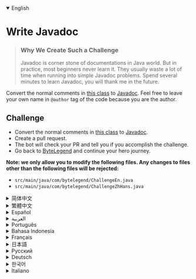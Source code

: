 <details open='true'>
<summary>English</summary>

# Write Javadoc

> ### Why We Create Such a Challenge
> Javadoc is corner stone of documentations in Java world. But in practice, most beginners never learn it.
> They usually waste a lot of time when running into simple Javadoc problems.
> Spend several minutes to learn Javadoc, you will thank me in the future.

Convert the normal comments in [this class](https://github.com/ByteLegendQuest/java-write-javadoc/blob/main/src/main/java/com/bytelegend/ChallengeZhHans.java) to [Javadoc](https://docs.oracle.com/javase/8/docs/technotes/tools/windows/javadoc.html).
Feel free to leave your own name in `@author` tag of the code because you are the author.

## Challenge
- Convert the normal comments in [this class](https://github.com/ByteLegendQuest/java-write-javadoc/blob/main/src/main/java/com/bytelegend/ChallengeZhHans.java) to [Javadoc](https://docs.oracle.com/javase/8/docs/technotes/tools/windows/javadoc.html).
- Create a pull request.
- The bot will check your PR and tell you if you accomplish the challenge.
- Go back to [ByteLegend](https://bytelegend.com) and continue your hero journey.


**Note: we only allow you to modify the following files.
Any changes to files other than the following files will be rejected:**

- `src/main/java/com/bytelegend/ChallengeEn.java`
- `src/main/java/com/bytelegend/ChallengeZhHans.java`
</details>

<details>
<summary>简体中文</summary>

# 编写Javadoc

> ### 为什么要设计这个挑战
>
> Javadoc是Java世界中文档的基石，但是在实践中我发现，很多初学者并没有系统地学习过，
> 从而在面对很简单的问题时束手无策，浪费宝贵的时间。
> 希望你能花费几分钟系统地学习一下Javadoc，节省未来抓耳挠腮的几个小时时间。

将[这个类](https://github.com/ByteLegendQuest/java-write-javadoc/blob/main/src/main/java/com/bytelegend/ChallengeZhHans.java)里的普通注释改写成[Javadoc](https://docs.oracle.com/javase/8/docs/technotes/tools/windows/javadoc.html)。
您可以在其中的<ruby>`作者标签`<rt>`@author`</rt></ruby>中留下您自己的名字，因为您当之无愧。

## 挑战
- 将[这个类](https://github.com/ByteLegendQuest/java-write-javadoc/blob/main/src/main/java/com/bytelegend/ChallengeZhHans.java)里的普通注释改写成[Javadoc](https://docs.oracle.com/javase/8/docs/technotes/tools/windows/javadoc.html)。
- 你可以使用任意一种方法完成挑战（最好先在自己的本地电脑上测试通过）：
  - 使用下面的网页编辑器。
  - 创建一个GitHub Pull Request。
- 机器人将会检查你的答案，告诉你你是否通过了挑战。
- 回到[字节传说](https://bytelegend.com)，然后继续你的英雄旅程。


**注意：我们只允许您修改以下文件，任何对其他文件的修改都会被拒绝：**

- `src/main/java/com/bytelegend/ChallengeEn.java`
- `src/main/java/com/bytelegend/ChallengeZhHans.java`
</details>

<details>
<summary>繁體中文</summary>

<h1>編寫 Javadoc</h1><blockquote><h3>為什麼我們要創造這樣的挑戰</h3><p>Javadoc 是 Java 世界文檔的基石。但在實踐中，大多數初學者從未學過它。當遇到簡單的 Javadoc 問題時，他們通常會浪費大量時間。花幾分鐘學習Javadoc，你以後會感謝我的。</p></blockquote><p> <a href="https://github.com/ByteLegendQuest/java-write-javadoc/blob/main/src/main/java/com/bytelegend/ChallengeZhHans.java" target="_blank">將此類中</a>的普通註釋轉換為<a href="https://docs.oracle.com/javase/8/docs/technotes/tools/windows/javadoc.html" target="_blank">Javadoc</a> 。 <code class="notranslate">@author</code>標籤中留下你自己的名字，因為你是作者。</p><h2>挑戰</h2><ul><li><a href="https://github.com/ByteLegendQuest/java-write-javadoc/blob/main/src/main/java/com/bytelegend/ChallengeZhHans.java" target="_blank">將此類中</a>的普通註釋轉換為<a href="https://docs.oracle.com/javase/8/docs/technotes/tools/windows/javadoc.html" target="_blank">Javadoc</a> 。</li><li>創建拉取請求。</li><li>機器人將檢查您的 PR 並告訴您是否完成了挑戰。</li><li>回到<a href="https://bytelegend.com" target="_blank">ByteLegend</a> ，繼續你的英雄之旅。</li></ul><p><strong>注意：我們只允許您修改以下文件。對以下文件以外的文件的任何更改都將被拒絕：</strong></p><ul><li> <code class="notranslate">src/main/java/com/bytelegend/ChallengeEn.java</code></li><li> <code class="notranslate">src/main/java/com/bytelegend/ChallengeZhHans.java</code></li></ul></details>

<details>
<summary>Español</summary>

<h1>Escribe Javadoc</h1><blockquote><h3> Por qué creamos tal desafío</h3><p> Javadoc es la piedra angular de la documentación en el mundo Java. Pero en la práctica, la mayoría de los principiantes nunca lo aprenden. Por lo general, pierden mucho tiempo cuando se encuentran con problemas simples de Javadoc. Dedique varios minutos a aprender Javadoc, me lo agradecerá en el futuro.</p></blockquote><p> Convierta los comentarios normales de <a href="https://github.com/ByteLegendQuest/java-write-javadoc/blob/main/src/main/java/com/bytelegend/ChallengeZhHans.java" target="_blank">esta clase</a> a <a href="https://docs.oracle.com/javase/8/docs/technotes/tools/windows/javadoc.html" target="_blank">Javadoc</a> . Siéntase libre de dejar su propio nombre en la <code class="notranslate">@author</code> del código porque usted es el autor.</p><h2> Desafío</h2><ul><li> Convierta los comentarios normales de <a href="https://github.com/ByteLegendQuest/java-write-javadoc/blob/main/src/main/java/com/bytelegend/ChallengeZhHans.java" target="_blank">esta clase</a> a <a href="https://docs.oracle.com/javase/8/docs/technotes/tools/windows/javadoc.html" target="_blank">Javadoc</a> .</li><li> Crea una solicitud de extracción.</li><li> El bot comprobará tus relaciones públicas y te dirá si logras el desafío.</li><li> Vuelve a <a href="https://bytelegend.com" target="_blank">ByteLegend</a> y continúa tu viaje de héroe.</li></ul><p> <strong>Nota: solo le permitimos modificar los siguientes archivos. Se rechazará cualquier cambio en archivos que no sean los siguientes:</strong></p><ul><li> <code class="notranslate">src/main/java/com/bytelegend/ChallengeEn.java</code></li><li> <code class="notranslate">src/main/java/com/bytelegend/ChallengeZhHans.java</code></li></ul></details>

<details>
<summary>العربية</summary>

<h1 style=";text-align:right;direction:rtl">اكتب جافادوك</h1><blockquote style=";text-align:right;direction:rtl"><h3 style=";text-align:right;direction:rtl"> لماذا نخلق مثل هذا التحدي</h3><p style=";text-align:right;direction:rtl"> Javadoc هو حجر الزاوية للوثائق في عالم جافا. لكن في الممارسة العملية ، لا يتعلمها معظم المبتدئين أبدًا. عادة ما يضيعون الكثير من الوقت عند الوقوع في مشاكل Javadoc البسيطة. اقض عدة دقائق لتعلم جافادوك ، سوف تشكرني في المستقبل.</p></blockquote><p style=";text-align:right;direction:rtl"> قم بتحويل التعليقات العادية في <a href="https://github.com/ByteLegendQuest/java-write-javadoc/blob/main/src/main/java/com/bytelegend/ChallengeZhHans.java" target="_blank">هذا الفصل</a> إلى <a href="https://docs.oracle.com/javase/8/docs/technotes/tools/windows/javadoc.html" target="_blank">Javadoc</a> . لا تتردد في ترك الاسم الخاص بك في <code class="notranslate">@author</code> العلامة من قانون لأنك المؤلف.</p><h2 style=";text-align:right;direction:rtl"> تحد</h2><ul style=";text-align:right;direction:rtl"><li style=";text-align:right;direction:rtl"> قم بتحويل التعليقات العادية في <a href="https://github.com/ByteLegendQuest/java-write-javadoc/blob/main/src/main/java/com/bytelegend/ChallengeZhHans.java" target="_blank">هذا الفصل</a> إلى <a href="https://docs.oracle.com/javase/8/docs/technotes/tools/windows/javadoc.html" target="_blank">Javadoc</a> .</li><li style=";text-align:right;direction:rtl"> قم بإنشاء طلب سحب.</li><li style=";text-align:right;direction:rtl"> سيتحقق الروبوت من العلاقات العامة الخاصة بك ويخبرك إذا أنجزت التحدي.</li><li style=";text-align:right;direction:rtl"> ارجع إلى <a href="https://bytelegend.com" target="_blank">ByteLegend وتابع</a> رحلة بطلك.</li></ul><p style=";text-align:right;direction:rtl"> <strong>ملاحظة: نسمح لك فقط بتعديل الملفات التالية. سيتم رفض أي تغييرات يتم إجراؤها على الملفات بخلاف الملفات التالية:</strong></p><ul style=";text-align:right;direction:rtl"><li style=";text-align:right;direction:rtl"> <code class="notranslate">src/main/java/com/bytelegend/ChallengeEn.java</code></li><li style=";text-align:right;direction:rtl"> <code class="notranslate">src/main/java/com/bytelegend/ChallengeZhHans.java</code></li></ul></details>

<details>
<summary>Português</summary>

<h1>Escreva Javadoc</h1><blockquote><h3> Por que criamos esse desafio</h3><p> Javadoc é a pedra angular da documentação no mundo Java. Mas, na prática, a maioria dos iniciantes nunca aprende. Eles geralmente perdem muito tempo quando se deparam com problemas simples de Javadoc. Gaste vários minutos para aprender Javadoc, você vai me agradecer no futuro.</p></blockquote><p> Converta os comentários normais <a href="https://github.com/ByteLegendQuest/java-write-javadoc/blob/main/src/main/java/com/bytelegend/ChallengeZhHans.java" target="_blank">desta classe</a> em <a href="https://docs.oracle.com/javase/8/docs/technotes/tools/windows/javadoc.html" target="_blank">Javadoc</a> . Sinta-se à vontade para deixar seu próprio nome na <code class="notranslate">@author</code> do código porque você é o autor.</p><h2> Desafio</h2><ul><li> Converta os comentários normais <a href="https://github.com/ByteLegendQuest/java-write-javadoc/blob/main/src/main/java/com/bytelegend/ChallengeZhHans.java" target="_blank">desta classe</a> em <a href="https://docs.oracle.com/javase/8/docs/technotes/tools/windows/javadoc.html" target="_blank">Javadoc</a> .</li><li> Crie uma solicitação de pull.</li><li> O bot verificará seu PR e lhe dirá se você cumpriu o desafio.</li><li> Volte para <a href="https://bytelegend.com" target="_blank">ByteLegend</a> e continue sua jornada de herói.</li></ul><p> <strong>Nota: nós apenas permitimos que você modifique os seguintes arquivos. Quaisquer alterações em arquivos que não sejam os seguintes serão rejeitadas:</strong></p><ul><li> <code class="notranslate">src/main/java/com/bytelegend/ChallengeEn.java</code></li><li> <code class="notranslate">src/main/java/com/bytelegend/ChallengeZhHans.java</code></li></ul></details>

<details>
<summary>Bahasa Indonesia</summary>

<h1>Tulis Javadoc</h1><blockquote><h3> Mengapa Kami Membuat Tantangan Seperti Itu</h3><p> Javadoc adalah landasan dokumentasi di dunia Java. Namun dalam praktiknya, kebanyakan pemula tidak pernah mempelajarinya. Mereka biasanya membuang banyak waktu ketika mengalami masalah Javadoc sederhana. Luangkan beberapa menit untuk belajar Javadoc, Anda akan berterima kasih kepada saya di masa depan.</p></blockquote><p> Ubah komentar normal di <a href="https://github.com/ByteLegendQuest/java-write-javadoc/blob/main/src/main/java/com/bytelegend/ChallengeZhHans.java" target="_blank">kelas ini</a> ke <a href="https://docs.oracle.com/javase/8/docs/technotes/tools/windows/javadoc.html" target="_blank">Javadoc</a> . Jangan ragu untuk meninggalkan nama Anda sendiri di <code class="notranslate">@author</code> dari kode karena Anda adalah penulisnya.</p><h2> Tantangan</h2><ul><li> Ubah komentar normal di <a href="https://github.com/ByteLegendQuest/java-write-javadoc/blob/main/src/main/java/com/bytelegend/ChallengeZhHans.java" target="_blank">kelas ini</a> ke <a href="https://docs.oracle.com/javase/8/docs/technotes/tools/windows/javadoc.html" target="_blank">Javadoc</a> .</li><li> Buat permintaan tarik.</li><li> Bot akan memeriksa PR Anda dan memberi tahu Anda jika Anda menyelesaikan tantangan.</li><li> Kembali ke <a href="https://bytelegend.com" target="_blank">ByteLegend</a> dan lanjutkan perjalanan pahlawan Anda.</li></ul><p> <strong>Catatan: kami hanya mengizinkan Anda untuk mengubah file berikut. Setiap perubahan pada file selain file berikut akan ditolak:</strong></p><ul><li> <code class="notranslate">src/main/java/com/bytelegend/ChallengeEn.java</code></li><li> <code class="notranslate">src/main/java/com/bytelegend/ChallengeZhHans.java</code></li></ul></details>

<details>
<summary>Français</summary>

<h1>Écrire Javadoc</h1><blockquote><h3> Pourquoi nous créons un tel défi</h3><p> Javadoc est la pierre angulaire des documentations dans le monde Java. Mais en pratique, la plupart des débutants ne l&#39;apprennent jamais. Ils perdent généralement beaucoup de temps lorsqu&#39;ils rencontrent de simples problèmes Javadoc. Passez quelques minutes à apprendre Javadoc, vous me remercierez à l&#39;avenir.</p></blockquote><p> Convertissez les commentaires normaux de <a href="https://github.com/ByteLegendQuest/java-write-javadoc/blob/main/src/main/java/com/bytelegend/ChallengeZhHans.java" target="_blank">cette classe</a> en <a href="https://docs.oracle.com/javase/8/docs/technotes/tools/windows/javadoc.html" target="_blank">Javadoc</a> . N&#39;hésitez pas à laisser votre propre nom dans la <code class="notranslate">@author</code> du code car vous en êtes l&#39;auteur.</p><h2> Défi</h2><ul><li> Convertissez les commentaires normaux de <a href="https://github.com/ByteLegendQuest/java-write-javadoc/blob/main/src/main/java/com/bytelegend/ChallengeZhHans.java" target="_blank">cette classe</a> en <a href="https://docs.oracle.com/javase/8/docs/technotes/tools/windows/javadoc.html" target="_blank">Javadoc</a> .</li><li> Créez une demande de tirage.</li><li> Le bot vérifiera votre PR et vous dira si vous réussissez le défi.</li><li> Retournez à <a href="https://bytelegend.com" target="_blank">ByteLegend</a> et continuez votre voyage de héros.</li></ul><p> <strong>Remarque : nous vous permettons uniquement de modifier les fichiers suivants. Toute modification apportée aux fichiers autres que les fichiers suivants sera rejetée :</strong></p><ul><li> <code class="notranslate">src/main/java/com/bytelegend/ChallengeEn.java</code></li><li> <code class="notranslate">src/main/java/com/bytelegend/ChallengeZhHans.java</code></li></ul></details>

<details>
<summary>日本語</summary>

<h1>Javadocを書く</h1><blockquote><h3>なぜこのような課題を作成するのか</h3><p>Javadocは、Javaの世界におけるドキュメントの礎石です。しかし実際には、ほとんどの初心者はそれを学ぶことはありません。通常、単純なJavadocの問題が発生すると、多くの時間を浪費します。 Javadocを学ぶために数分を費やしてください、あなたは将来私に感謝するでしょう。</p></blockquote><p> <a href="https://github.com/ByteLegendQuest/java-write-javadoc/blob/main/src/main/java/com/bytelegend/ChallengeZhHans.java" target="_blank">このクラスの</a>通常のコメントを<a href="https://docs.oracle.com/javase/8/docs/technotes/tools/windows/javadoc.html" target="_blank">Javadocに</a>変換します。あなたは作者なので、コードの<code class="notranslate">@author</code>タグに自分の名前を残してください。</p><h2>チャレンジ</h2><ul><li><a href="https://github.com/ByteLegendQuest/java-write-javadoc/blob/main/src/main/java/com/bytelegend/ChallengeZhHans.java" target="_blank">このクラスの</a>通常のコメントを<a href="https://docs.oracle.com/javase/8/docs/technotes/tools/windows/javadoc.html" target="_blank">Javadocに</a>変換します。</li><li>プルリクエストを作成します。</li><li>ボットはPRをチェックし、チャレンジを達成したかどうかを通知します。</li><li> <a href="https://bytelegend.com" target="_blank">ByteLegendに</a>戻り、ヒーローの旅を続けてください。</li></ul><p><strong>注：変更できるのは次のファイルのみです。次のファイル以外のファイルへの変更は拒否されます。</strong></p><ul><li> <code class="notranslate">src/main/java/com/bytelegend/ChallengeEn.java</code></li><li> <code class="notranslate">src/main/java/com/bytelegend/ChallengeZhHans.java</code></li></ul></details>

<details>
<summary>Русский</summary>

<h1>Написать Javadoc</h1><blockquote><h3> Почему мы создаем такой вызов</h3><p> Javadoc - это краеугольный камень документации в мире Java. Но на практике большинство новичков этому никогда не учатся. Обычно они тратят много времени, сталкиваясь с простыми проблемами Javadoc. Потратьте несколько минут на изучение Javadoc, вы будете благодарить меня в будущем.</p></blockquote><p> Преобразуйте обычные комментарии <a href="https://github.com/ByteLegendQuest/java-write-javadoc/blob/main/src/main/java/com/bytelegend/ChallengeZhHans.java" target="_blank">этого класса</a> в <a href="https://docs.oracle.com/javase/8/docs/technotes/tools/windows/javadoc.html" target="_blank">Javadoc</a> . Не стесняйтесь оставлять свое имя в <code class="notranslate">@author</code> кода, потому что вы являетесь его автором.</p><h2> Вызов</h2><ul><li> Преобразуйте обычные комментарии <a href="https://github.com/ByteLegendQuest/java-write-javadoc/blob/main/src/main/java/com/bytelegend/ChallengeZhHans.java" target="_blank">этого класса</a> в <a href="https://docs.oracle.com/javase/8/docs/technotes/tools/windows/javadoc.html" target="_blank">Javadoc</a> .</li><li> Создайте запрос на перенос.</li><li> Бот проверит ваш PR и скажет, справитесь ли вы с задачей.</li><li> Вернитесь в <a href="https://bytelegend.com" target="_blank">ByteLegend</a> и продолжите свой путь героя.</li></ul><p> <strong>Примечание: мы разрешаем вам изменять только следующие файлы. Любые изменения в файлах, кроме следующих, будут отклонены:</strong></p><ul><li> <code class="notranslate">src/main/java/com/bytelegend/ChallengeEn.java</code></li><li> <code class="notranslate">src/main/java/com/bytelegend/ChallengeZhHans.java</code></li></ul></details>

<details>
<summary>Deutsch</summary>

<h1>Javadoc schreiben</h1><blockquote><h3> Warum wir eine solche Herausforderung schaffen</h3><p> Javadoc ist ein Eckpfeiler der Dokumentationen in der Java-Welt. Aber in der Praxis lernen es die meisten Anfänger nie. Sie verschwenden normalerweise viel Zeit, wenn sie auf einfache Javadoc-Probleme stoßen. Verbringen Sie einige Minuten damit, Javadoc zu lernen, Sie werden es mir in Zukunft danken.</p></blockquote><p> Wandeln Sie die normalen Kommentare in <a href="https://github.com/ByteLegendQuest/java-write-javadoc/blob/main/src/main/java/com/bytelegend/ChallengeZhHans.java" target="_blank">dieser Klasse</a> in <a href="https://docs.oracle.com/javase/8/docs/technotes/tools/windows/javadoc.html" target="_blank">Javadoc um</a> . Sie können Ihren eigenen Namen im <code class="notranslate">@author</code> Tag des Codes hinterlassen, da Sie der Autor sind.</p><h2> Herausforderung</h2><ul><li> Wandeln Sie die normalen Kommentare in <a href="https://github.com/ByteLegendQuest/java-write-javadoc/blob/main/src/main/java/com/bytelegend/ChallengeZhHans.java" target="_blank">dieser Klasse</a> in <a href="https://docs.oracle.com/javase/8/docs/technotes/tools/windows/javadoc.html" target="_blank">Javadoc um</a> .</li><li> Erstellen Sie eine Pull-Anfrage.</li><li> Der Bot überprüft Ihre PR und teilt Ihnen mit, ob Sie die Herausforderung meistern.</li><li> Gehen Sie zurück zu <a href="https://bytelegend.com" target="_blank">ByteLegend</a> und setzen Sie Ihre Heldenreise fort.</li></ul><p> <strong>Hinweis: Wir erlauben Ihnen nur, die folgenden Dateien zu ändern. Alle Änderungen an Dateien, die nicht die folgenden Dateien sind, werden abgelehnt:</strong></p><ul><li> <code class="notranslate">src/main/java/com/bytelegend/ChallengeEn.java</code></li><li> <code class="notranslate">src/main/java/com/bytelegend/ChallengeZhHans.java</code></li></ul></details>

<details>
<summary>한국어</summary>

<h1>자바독 쓰기</h1><blockquote><h3> 우리가 그러한 도전을 만드는 이유</h3><p> Javadoc은 Java 세계에서 문서의 초석입니다. 그러나 실제로는 대부분의 초보자가 배우지 않습니다. 그들은 일반적으로 간단한 Javadoc 문제에 직면할 때 많은 시간을 낭비합니다. Javadoc을 배우기 위해 몇 분을 보내십시오. 앞으로 저에게 감사할 것입니다.</p></blockquote><p> <a href="https://github.com/ByteLegendQuest/java-write-javadoc/blob/main/src/main/java/com/bytelegend/ChallengeZhHans.java" target="_blank">이 클래스</a> 의 일반 주석을 <a href="https://docs.oracle.com/javase/8/docs/technotes/tools/windows/javadoc.html" target="_blank">Javadoc으로</a> 변환합니다. 작성자이기 때문에 코드의 <code class="notranslate">@author</code> 태그에 자신의 이름을 자유롭게 남겨주세요.</p><h2> 도전</h2><ul><li> <a href="https://github.com/ByteLegendQuest/java-write-javadoc/blob/main/src/main/java/com/bytelegend/ChallengeZhHans.java" target="_blank">이 클래스</a> 의 일반 주석을 <a href="https://docs.oracle.com/javase/8/docs/technotes/tools/windows/javadoc.html" target="_blank">Javadoc으로</a> 변환합니다.</li><li> 풀 리퀘스트를 생성합니다.</li><li> 봇은 PR을 확인하고 도전 과제를 달성했는지 알려줍니다.</li><li> <a href="https://bytelegend.com" target="_blank">ByteLegend로</a> 돌아가 영웅 여정을 계속하세요.</li></ul><p> <strong>참고: 다음 파일만 수정할 수 있습니다. 다음 파일 이외의 파일에 대한 모든 변경 사항은 거부됩니다.</strong></p><ul><li> <code class="notranslate">src/main/java/com/bytelegend/ChallengeEn.java</code></li><li> <code class="notranslate">src/main/java/com/bytelegend/ChallengeZhHans.java</code></li></ul></details>

<details>
<summary>Italiano</summary>

<h1>Scrivi Javadoc</h1><blockquote><h3> Perché creiamo una tale sfida?</h3><p> Javadoc è la pietra angolare della documentazione nel mondo Java. Ma in pratica, la maggior parte dei principianti non lo impara mai. Di solito perdono molto tempo quando si imbattono in semplici problemi Javadoc. Dedica qualche minuto a imparare Javadoc, mi ringrazierai in futuro.</p></blockquote><p> Converti i commenti normali in <a href="https://github.com/ByteLegendQuest/java-write-javadoc/blob/main/src/main/java/com/bytelegend/ChallengeZhHans.java" target="_blank">questa classe</a> in <a href="https://docs.oracle.com/javase/8/docs/technotes/tools/windows/javadoc.html" target="_blank">Javadoc</a> . Sentiti libero di lasciare il tuo nome nel <code class="notranslate">@author</code> del codice perché sei l&#39;autore.</p><h2> Sfida</h2><ul><li> Converti i commenti normali in <a href="https://github.com/ByteLegendQuest/java-write-javadoc/blob/main/src/main/java/com/bytelegend/ChallengeZhHans.java" target="_blank">questa classe</a> in <a href="https://docs.oracle.com/javase/8/docs/technotes/tools/windows/javadoc.html" target="_blank">Javadoc</a> .</li><li> Crea una richiesta pull.</li><li> Il bot controllerà il tuo PR e ti dirà se hai portato a termine la sfida.</li><li> Torna su <a href="https://bytelegend.com" target="_blank">ByteLegend</a> e continua il tuo viaggio da eroe.</li></ul><p> <strong>Nota: ti permettiamo di modificare solo i seguenti file. Qualsiasi modifica ai file diversi dai seguenti file verrà rifiutata:</strong></p><ul><li> <code class="notranslate">src/main/java/com/bytelegend/ChallengeEn.java</code></li><li> <code class="notranslate">src/main/java/com/bytelegend/ChallengeZhHans.java</code></li></ul></details>
